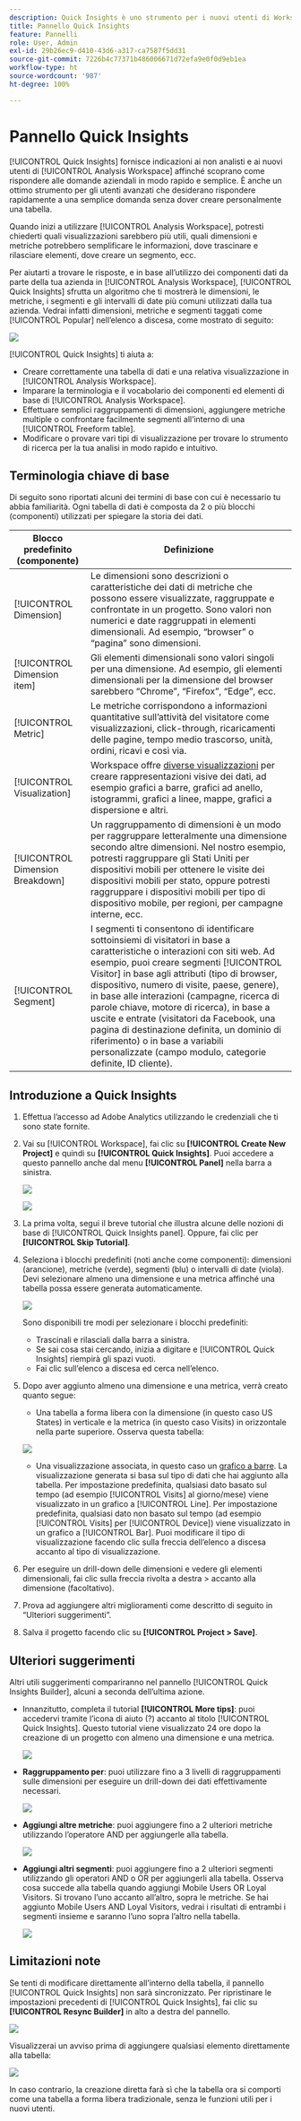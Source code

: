 ```yaml
---
description: Quick Insights è uno strumento per i nuovi utenti di Workspace che li guida nella creazione di tabelle e visualizzazioni di dati
title: Pannello Quick Insights
feature: Pannelli
role: User, Admin
exl-id: 29b26ec9-d410-43d6-a317-ca7587f5dd31
source-git-commit: 7226b4c77371b486006671d72efa9e0f0d9eb1ea
workflow-type: ht
source-wordcount: '987'
ht-degree: 100%

---
```


# Pannello Quick Insights

[!UICONTROL Quick Insights] fornisce indicazioni ai non analisti e ai nuovi utenti di [!UICONTROL Analysis Workspace] affinché scoprano come rispondere alle domande aziendali in modo rapido e semplice. È anche un ottimo strumento per gli utenti avanzati che desiderano rispondere rapidamente a una semplice domanda senza dover creare personalmente una tabella.

Quando inizi a utilizzare [!UICONTROL Analysis Workspace], potresti chiederti quali visualizzazioni sarebbero più utili, quali dimensioni e metriche potrebbero semplificare le informazioni, dove trascinare e rilasciare elementi, dove creare un segmento, ecc.

Per aiutarti a trovare le risposte, e in base all’utilizzo dei componenti dati da parte della tua azienda in [!UICONTROL Analysis Workspace], [!UICONTROL Quick Insights] sfrutta un algoritmo che ti mostrerà le dimensioni, le metriche, i segmenti e gli intervalli di date più comuni utilizzati dalla tua azienda. Vedrai infatti dimensioni, metriche e segmenti taggati come [!UICONTROL Popular] nell’elenco a discesa, come mostrato di seguito:

![](assets/popular-tag.png)

[!UICONTROL Quick Insights] ti aiuta a:

* Creare correttamente una tabella di dati e una relativa visualizzazione in [!UICONTROL Analysis Workspace].
* Imparare la terminologia e il vocabolario dei componenti ed elementi di base di [!UICONTROL Analysis Workspace].
* Effettuare semplici raggruppamenti di dimensioni, aggiungere metriche multiple o confrontare facilmente segmenti all’interno di una [!UICONTROL Freeform table].
* Modificare o provare vari tipi di visualizzazione per trovare lo strumento di ricerca per la tua analisi in modo rapido e intuitivo.

## Terminologia chiave di base

Di seguito sono riportati alcuni dei termini di base con cui è necessario tu abbia familiarità. Ogni tabella di dati è composta da 2 o più blocchi (componenti) utilizzati per spiegare la storia dei dati.

| Blocco predefinito (componente) | Definizione |
|---|---|
| [!UICONTROL Dimension] | Le dimensioni sono descrizioni o caratteristiche dei dati di metriche che possono essere visualizzate, raggruppate e confrontate in un progetto. Sono valori non numerici e date raggruppati in elementi dimensionali. Ad esempio, “browser” o “pagina” sono dimensioni. |
| [!UICONTROL Dimension item] | Gli elementi dimensionali sono valori singoli per una dimensione. Ad esempio, gli elementi dimensionali per la dimensione del browser sarebbero “Chrome”, “Firefox”, “Edge”, ecc. |
| [!UICONTROL Metric] | Le metriche corrispondono a informazioni quantitative sull’attività del visitatore come visualizzazioni, click-through, ricaricamenti delle pagine, tempo medio trascorso, unità, ordini, ricavi e così via. |
| [!UICONTROL Visualization] | Workspace offre [diverse visualizzazioni](/help/analyze/analysis-workspace/visualizations/freeform-analysis-visualizations.md) per creare rappresentazioni visive dei dati, ad esempio grafici a barre, grafici ad anello, istogrammi, grafici a linee, mappe, grafici a dispersione e altri. |
| [!UICONTROL Dimension Breakdown] | Un raggruppamento di dimensioni è un modo per raggruppare letteralmente una dimensione secondo altre dimensioni. Nel nostro esempio, potresti raggruppare gli Stati Uniti per dispositivi mobili per ottenere le visite dei dispositivi mobili per stato, oppure potresti raggruppare i dispositivi mobili per tipo di dispositivo mobile, per regioni, per campagne interne, ecc. |
| [!UICONTROL Segment] | I segmenti ti consentono di identificare sottoinsiemi di visitatori in base a caratteristiche o interazioni con siti web. Ad esempio, puoi creare segmenti [!UICONTROL Visitor] in base agli attributi (tipo di browser, dispositivo, numero di visite, paese, genere), in base alle interazioni (campagne, ricerca di parole chiave, motore di ricerca), in base a uscite e entrate (visitatori da Facebook, una pagina di destinazione definita, un dominio di riferimento) o in base a variabili personalizzate (campo modulo, categorie definite, ID cliente). |

## Introduzione a Quick Insights

1. Effettua l’accesso ad Adobe Analytics utilizzando le credenziali che ti sono state fornite.
1. Vai su [!UICONTROL Workspace], fai clic su **[!UICONTROL Create New Project]** e quindi su **[!UICONTROL Quick Insights]**. Puoi accedere a questo pannello anche dal menu **[!UICONTROL Panel]** nella barra a sinistra.

   ![](assets/qibuilder.png)

   ![](assets/qi-panel.png)

1. La prima volta, segui il breve tutorial che illustra alcune delle nozioni di base di [!UICONTROL Quick Insights panel]. Oppure, fai clic per **[!UICONTROL Skip Tutorial]**.
1. Seleziona i blocchi predefiniti (noti anche come componenti): dimensioni (arancione), metriche (verde), segmenti (blu) o intervalli di date (viola). Devi selezionare almeno una dimensione e una metrica affinché una tabella possa essere generata automaticamente.

   ![](assets/qibuilder2.png)

   Sono disponibili tre modi per selezionare i blocchi predefiniti:
   * Trascinali e rilasciali dalla barra a sinistra.
   * Se sai cosa stai cercando, inizia a digitare e [!UICONTROL Quick Insights] riempirà gli spazi vuoti.
   * Fai clic sull’elenco a discesa ed cerca nell’elenco.

1. Dopo aver aggiunto almeno una dimensione e una metrica, verrà creato quanto segue:

   * Una tabella a forma libera con la dimensione (in questo caso US States) in verticale e la metrica (in questo caso Visits) in orizzontale nella parte superiore. Osserva questa tabella:

   ![](assets/qibuilder3.png)

   * Una visualizzazione associata, in questo caso un [grafico a barre](/help/analyze/analysis-workspace/visualizations/bar.md). La visualizzazione generata si basa sul tipo di dati che hai aggiunto alla tabella. Per impostazione predefinita, qualsiasi dato basato sul tempo (ad esempio [!UICONTROL Visits] al giorno/mese) viene visualizzato in un grafico a [!UICONTROL Line]. Per impostazione predefinita, qualsiasi dato non basato sul tempo (ad esempio [!UICONTROL Visits] per [!UICONTROL Device]) viene visualizzato in un grafico a [!UICONTROL Bar]. Puoi modificare il tipo di visualizzazione facendo clic sulla freccia dell’elenco a discesa accanto al tipo di visualizzazione.


1. Per eseguire un drill-down delle dimensioni e vedere gli elementi dimensionali, fai clic sulla freccia rivolta a destra > accanto alla dimensione (facoltativo).

1. Prova ad aggiungere altri miglioramenti come descritto di seguito in “Ulteriori suggerimenti”.

1. Salva il progetto facendo clic su **[!UICONTROL Project > Save]**.

## Ulteriori suggerimenti

Altri utili suggerimenti compariranno nel pannello [!UICONTROL Quick Insights Builder], alcuni a seconda dell’ultima azione.

* Innanzitutto, completa il tutorial **[!UICONTROL More tips]**: puoi accedervi tramite l’icona di aiuto (?) accanto al titolo [!UICONTROL Quick Insights]. Questo tutorial viene visualizzato 24 ore dopo la creazione di un progetto con almeno una dimensione e una metrica.

   ![](assets/qibuilder4.png)

* **Raggruppamento per**: puoi utilizzare fino a 3 livelli di raggruppamenti sulle dimensioni per eseguire un drill-down dei dati effettivamente necessari.

   ![](assets/qibuilder5.png)

* **Aggiungi altre metriche**: puoi aggiungere fino a 2 ulteriori metriche utilizzando l’operatore AND per aggiungerle alla tabella.

   ![](assets/qibuilder6.png)

* **Aggiungi altri segmenti**: puoi aggiungere fino a 2 ulteriori segmenti utilizzando gli operatori AND o OR per aggiungerli alla tabella. Osserva cosa succede alla tabella quando aggiungi Mobile Users OR Loyal Visitors. Si trovano l’uno accanto all’altro, sopra le metriche. Se hai aggiunto Mobile Users AND Loyal Visitors, vedrai i risultati di entrambi i segmenti insieme e saranno l’uno sopra l’altro nella tabella.

   ![](assets/qibuilder7.png)

## Limitazioni note

Se tenti di modificare direttamente all’interno della tabella, il pannello [!UICONTROL Quick Insights] non sarà sincronizzato. Per ripristinare le impostazioni precedenti di [!UICONTROL Quick Insights], fai clic su **[!UICONTROL Resync Builder]** in alto a destra del pannello.

![](assets/qibuilder9.png)

Visualizzerai un avviso prima di aggiungere qualsiasi elemento direttamente alla tabella:

![](assets/qibuilder8.png)

In caso contrario, la creazione diretta farà sì che la tabella ora si comporti come una tabella a forma libera tradizionale, senza le funzioni utili per i nuovi utenti.
